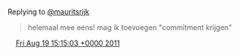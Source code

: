 Replying to [@mauritsrijk](https://twitter.com/mauritsrijk/status/104549467008663552)

> helemaal mee eens\! mag ik toevoegen "commitment krijgen"

<img src="../../media/tweet.ico" width="12" /> [Fri Aug 19 15:15:03 +0000 2011](https://twitter.com/DromerDenker/status/104572088651743232)